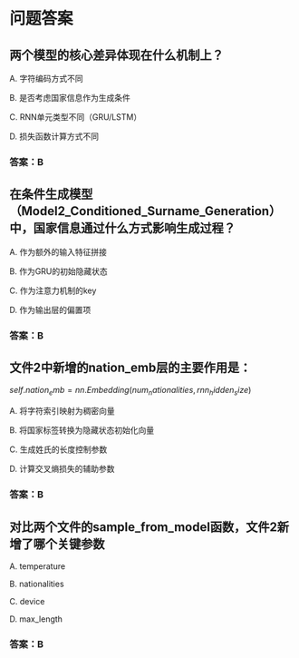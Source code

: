# 问题答案
## 两个模型的核心差异体现在什么机制上？

A. 字符编码方式不同

B. 是否考虑国家信息作为生成条件

C. RNN单元类型不同（GRU/LSTM）

D. 损失函数计算方式不同

### 答案：B

## 在条件生成模型（Model2_Conditioned_Surname_Generation）中，国家信息通过什么方式影响生成过程？

A. 作为额外的输入特征拼接

B. 作为GRU的初始隐藏状态

C. 作为注意力机制的key

D. 作为输出层的偏置项

### 答案：B

## 文件2中新增的nation_emb层的主要作用是： 
$self.nation_emb = nn.Embedding(num_nationalities, rnn_hidden_size)$

A. 将字符索引映射为稠密向量

B. 将国家标签转换为隐藏状态初始化向量

C. 生成姓氏的长度控制参数

D. 计算交叉熵损失的辅助参数

### 答案：B

## 对比两个文件的sample_from_model函数，文件2新增了哪个关键参数

A. temperature

B. nationalities

C. device

D. max_length

### 答案：B


